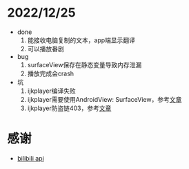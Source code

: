 # 2022/12/25
- done
  1. 能接收电脑复制的文本，app端显示翻译
  2. 可以播放番剧
- bug
  1. surfaceView保存在静态变量导致内存泄漏
  2. 播放完成会crash
- 坑
  1. ijkplayer编译失败
  2. ijkplayer需要使用AndroidView: SurfaceView，参考[文章](https://www.jianshu.com/p/5aa224d1ec83)
  3. ijkplayer防盗链403，参考[文章](https://blog.csdn.net/xiaoduzi1991/article/details/121968386)
  

# 感谢
- [bilibili api](https://github.com/SocialSisterYi/bilibili-API-collect/tree/master/login/login_action)
